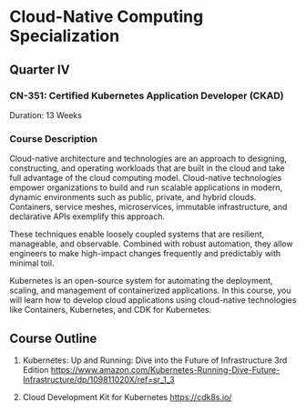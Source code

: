 # Cloud-Native Computing Specialization

## Quarter IV

### CN-351: Certified Kubernetes Application Developer (CKAD)

Duration: 13 Weeks

### Course Description

Cloud-native architecture and technologies are an approach to designing, constructing, and operating workloads that are built in the cloud and take full advantage of the cloud computing model. Cloud-native technologies empower organizations to build and run scalable applications in modern, dynamic environments such as public, private, and hybrid clouds. Containers, service meshes, microservices, immutable infrastructure, and declarative APIs exemplify this approach.

These techniques enable loosely coupled systems that are resilient, manageable, and observable. Combined with robust automation, they allow engineers to make high-impact changes frequently and predictably with minimal toil.

Kubernetes is an open-source system for automating the deployment, scaling, and management of containerized applications. In this course, you will learn how to develop cloud applications using cloud-native technologies like Containers, Kubernetes, and CDK for Kubernetes.

## Course Outline

1. Kubernetes: Up and Running: Dive into the Future of Infrastructure 3rd Edition
<https://www.amazon.com/Kubernetes-Running-Dive-Future-Infrastructure/dp/109811020X/ref=sr_1_3>

1. Cloud Development Kit for Kubernetes
<https://cdk8s.io/>
